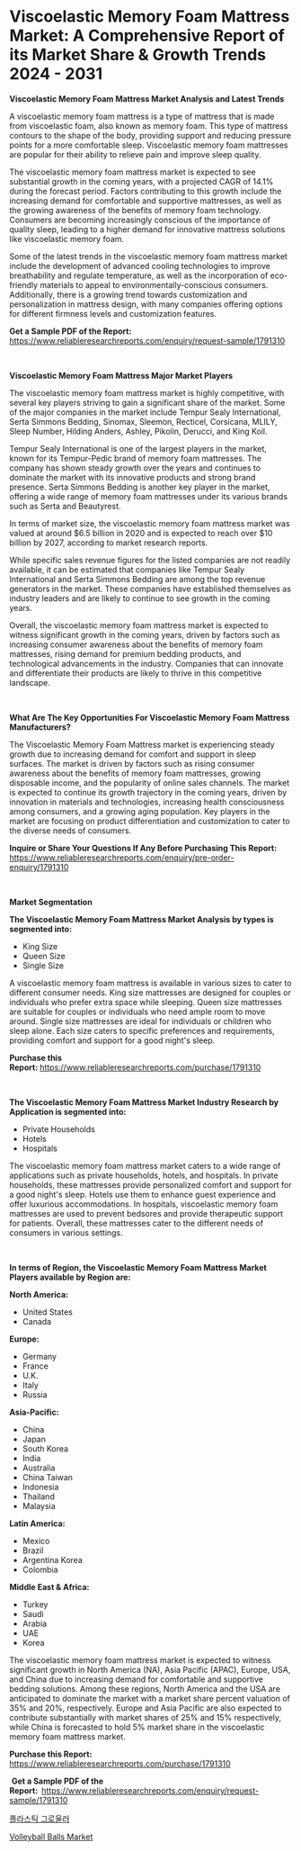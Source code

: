 <p><h1>Viscoelastic Memory Foam Mattress Market: A Comprehensive Report of its Market Share & Growth Trends 2024 - 2031</h1></p><p><strong>Viscoelastic Memory Foam Mattress Market Analysis and Latest Trends</strong></p>
<p><p>A viscoelastic memory foam mattress is a type of mattress that is made from viscoelastic foam, also known as memory foam. This type of mattress contours to the shape of the body, providing support and reducing pressure points for a more comfortable sleep. Viscoelastic memory foam mattresses are popular for their ability to relieve pain and improve sleep quality.</p><p>The viscoelastic memory foam mattress market is expected to see substantial growth in the coming years, with a projected CAGR of 14.1% during the forecast period. Factors contributing to this growth include the increasing demand for comfortable and supportive mattresses, as well as the growing awareness of the benefits of memory foam technology. Consumers are becoming increasingly conscious of the importance of quality sleep, leading to a higher demand for innovative mattress solutions like viscoelastic memory foam.</p><p>Some of the latest trends in the viscoelastic memory foam mattress market include the development of advanced cooling technologies to improve breathability and regulate temperature, as well as the incorporation of eco-friendly materials to appeal to environmentally-conscious consumers. Additionally, there is a growing trend towards customization and personalization in mattress design, with many companies offering options for different firmness levels and customization features.</p></p>
<p><strong>Get a Sample PDF of the Report:&nbsp;</strong> <a href="https://www.reliableresearchreports.com/enquiry/request-sample/1791310">https://www.reliableresearchreports.com/enquiry/request-sample/1791310</a></p>
<p>&nbsp;</p>
<p><strong>Viscoelastic Memory Foam Mattress Major Market Players</strong></p>
<p><p>The viscoelastic memory foam mattress market is highly competitive, with several key players striving to gain a significant share of the market. Some of the major companies in the market include Tempur Sealy International, Serta Simmons Bedding, Sinomax, Sleemon, Recticel, Corsicana, MLILY, Sleep Number, Hilding Anders, Ashley, Pikolin, Derucci, and King Koil. </p><p>Tempur Sealy International is one of the largest players in the market, known for its Tempur-Pedic brand of memory foam mattresses. The company has shown steady growth over the years and continues to dominate the market with its innovative products and strong brand presence. Serta Simmons Bedding is another key player in the market, offering a wide range of memory foam mattresses under its various brands such as Serta and Beautyrest. </p><p>In terms of market size, the viscoelastic memory foam mattress market was valued at around $6.5 billion in 2020 and is expected to reach over $10 billion by 2027, according to market research reports. </p><p>While specific sales revenue figures for the listed companies are not readily available, it can be estimated that companies like Tempur Sealy International and Serta Simmons Bedding are among the top revenue generators in the market. These companies have established themselves as industry leaders and are likely to continue to see growth in the coming years. </p><p>Overall, the viscoelastic memory foam mattress market is expected to witness significant growth in the coming years, driven by factors such as increasing consumer awareness about the benefits of memory foam mattresses, rising demand for premium bedding products, and technological advancements in the industry. Companies that can innovate and differentiate their products are likely to thrive in this competitive landscape.</p></p>
<p>&nbsp;</p>
<p><strong>What Are The Key Opportunities For Viscoelastic Memory Foam Mattress Manufacturers?</strong></p>
<p><p>The Viscoelastic Memory Foam Mattress market is experiencing steady growth due to increasing demand for comfort and support in sleep surfaces. The market is driven by factors such as rising consumer awareness about the benefits of memory foam mattresses, growing disposable income, and the popularity of online sales channels. The market is expected to continue its growth trajectory in the coming years, driven by innovation in materials and technologies, increasing health consciousness among consumers, and a growing aging population. Key players in the market are focusing on product differentiation and customization to cater to the diverse needs of consumers.</p></p>
<p><strong>Inquire or Share Your Questions If Any Before Purchasing This Report:</strong> <a href="https://www.reliableresearchreports.com/enquiry/pre-order-enquiry/1791310">https://www.reliableresearchreports.com/enquiry/pre-order-enquiry/1791310</a></p>
<p>&nbsp;</p>
<p><strong>Market Segmentation</strong></p>
<p><strong>The Viscoelastic Memory Foam Mattress Market Analysis by types is segmented into:</strong></p>
<p><ul><li>King Size</li><li>Queen Size</li><li>Single Size</li></ul></p>
<p><p>A viscoelastic memory foam mattress is available in various sizes to cater to different consumer needs. King size mattresses are designed for couples or individuals who prefer extra space while sleeping. Queen size mattresses are suitable for couples or individuals who need ample room to move around. Single size mattresses are ideal for individuals or children who sleep alone. Each size caters to specific preferences and requirements, providing comfort and support for a good night's sleep.</p></p>
<p><strong>Purchase this Report:&nbsp;</strong><a href="https://www.reliableresearchreports.com/purchase/1791310">https://www.reliableresearchreports.com/purchase/1791310</a></p>
<p>&nbsp;</p>
<p><strong>The Viscoelastic Memory Foam Mattress Market Industry Research by Application is segmented into:</strong></p>
<p><ul><li>Private Households</li><li>Hotels</li><li>Hospitals</li></ul></p>
<p><p>The viscoelastic memory foam mattress market caters to a wide range of applications such as private households, hotels, and hospitals. In private households, these mattresses provide personalized comfort and support for a good night's sleep. Hotels use them to enhance guest experience and offer luxurious accommodations. In hospitals, viscoelastic memory foam mattresses are used to prevent bedsores and provide therapeutic support for patients. Overall, these mattresses cater to the different needs of consumers in various settings.</p></p>
<p>&nbsp;</p>
<p><strong>In terms of Region, the Viscoelastic Memory Foam Mattress Market Players available by Region are:</strong></p>
<p>
    <p> <strong> North America: </strong>
        <ul>
            <li>United States</li>
            <li>Canada</li>
        </ul>
        </p> 
    <p> <strong> Europe: </strong>
        <ul>
            <li>Germany</li>
            <li>France</li>
            <li>U.K.</li>
            <li>Italy</li>
            <li>Russia</li>
        </ul>
        </p> 
    <p> <strong> Asia-Pacific: </strong>
        <ul>
            <li>China</li>
            <li>Japan</li>
            <li>South Korea</li>
            <li>India</li>
            <li>Australia</li>
            <li>China Taiwan</li>
            <li>Indonesia</li>
            <li>Thailand</li>
            <li>Malaysia</li>
        </ul>
        </p> 
    <p> <strong> Latin America: </strong>
        <ul>
            <li>Mexico</li>
            <li>Brazil</li>
            <li>Argentina Korea</li>
            <li>Colombia</li>
        </ul>
        </p> 
    <p> <strong> Middle East & Africa: </strong>
        <ul>
            <li>Turkey</li>
            <li>Saudi</li>
            <li>Arabia</li>
            <li>UAE</li>
            <li>Korea</li>
        </ul>
    </p>
    </p>
<p><p>The viscoelastic memory foam mattress market is expected to witness significant growth in North America (NA), Asia Pacific (APAC), Europe, USA, and China due to increasing demand for comfortable and supportive bedding solutions. Among these regions, North America and the USA are anticipated to dominate the market with a market share percent valuation of 35% and 20%, respectively. Europe and Asia Pacific are also expected to contribute substantially with market shares of 25% and 15% respectively, while China is forecasted to hold 5% market share in the viscoelastic memory foam mattress market.</p></p>
<p><strong>Purchase this Report: </strong><a href="https://www.reliableresearchreports.com/purchase/1791310">https://www.reliableresearchreports.com/purchase/1791310</a></p>
<p>&nbsp;<strong>Get a Sample PDF of the Report:&nbsp;&nbsp;</strong><a href="https://www.reliableresearchreports.com/enquiry/request-sample/1791310">https://www.reliableresearchreports.com/enquiry/request-sample/1791310</a></p>
<p><strong></strong></p>
<p><p><a href="https://github.com/sougarounis/Market-Research-Report-List-3/blob/main/99452453345.md">플라스틱 그로울러</a></p><p><a href="https://github.com/RichRobinson5/Market-Research-Report-List-4/blob/main/volleyball-balls-market.md">Volleyball Balls Market</a></p></p>